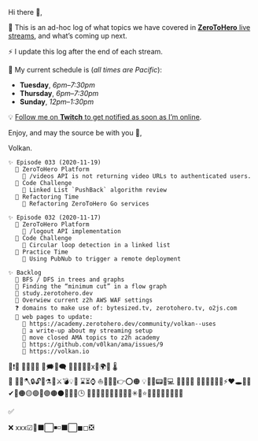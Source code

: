Hi there 🙋,

🗻 This is an ad-hoc log of what topics we have covered in [**ZeroToHero** live
streams](https://twitch.tv/ZeroToHeroDev), and what’s coming up next.

⚡ I update this log after the end of each stream.

📅 My current schedule is (*all times are Pacific*):

* **Tuesday**, *6pm–7:30pm*
* **Thursday**, *6pm–7:30pm*
* **Sunday**, *12pm–1:30pm*

💡 [Follow me on **Twitch** to get notified as soon as I’m 
online](https://twitch.tv/ZeroToHeroDev).

Enjoy, and may the source be with you 🦄,

Volkan.

```
✨ Episode 033 (2020-11-19)
  📂 ZeroToHero Platform 
    🐞 /videos API is not returning video URLs to authenticated users.
  📂 Code Challenge
    🧩 Linked List `PushBack` algorithm review
  📂 Refactoring Time
    🔨 Refactoring ZeroToHero Go services

✨ Episode 032 (2020-11-17)
  📂 ZeroToHero Platform 
    🦄 /logout API implementation
  📂 Code Challenge
    🧩 Circular loop detection in a linked list 
  📂 Practice Time
    🚀 Using PubNub to trigger a remote deployment 

✨ Backlog 
  🧩 BFS / DFS in trees and graphs
  🧩 Finding the “minimum cut” in a flow graph 
  🔬 study.zerotohero.dev
  📡 Overwiew current z2h AWS WAF settings
  ❓ domains to make use of: bytesized.tv, zerotohero.tv, o2js.com              
  🌊 web pages to update:
    🦆 https://academy.zerotohero.dev/community/volkan--uses
    🦆 a write-up about my streaming setup
    🦆 move closed AMA topics to z2h academy
    🦆 https://github.com/v0lkan/ama/issues/9
    🦆 https://volkan.io
```
🔻❗🔰
🔶🔸🔷🔹
💭🗯💬🗨
🚚🚨🚧🏁🚏x🌌🌍🌋 
🌡  
🥇  🔑🔨🪓🔒🔓🧱⚗🧬⚔💣💡💼
⌛⏳⌚
⛵🧇🐳🚅👉⭕🟠
💡🚆🍺📟🐝💻
🔮📃🧰🎸
📙📒📌🚩🗻🔥⚡❤🕳💨💫✔🔴🟠🟡🟢🔵🟣🟤⚫🔺🔻💬🕒
🧙🧝🚀👩‍👩‍🎤👨‍🎤🥊🌃✳🌟⭐🤩🌠🧵🧪🔬🔬🥼🥼
     



✅

❌
xxx☑🔲⬛⬜◾◽⬛⬜◼◻❎
